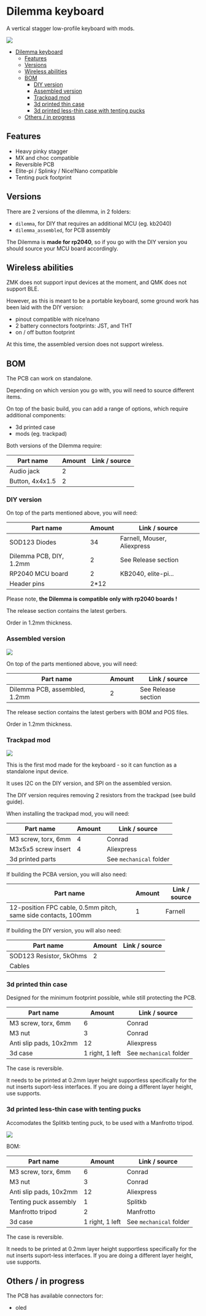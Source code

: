 # Dilemma keyboard

A vertical stagger low-profile keyboard with mods.

![](pics/1g.jpg)

- [Dilemma keyboard](#dilemma-keyboard)
  - [Features](#features)
  - [Versions](#versions)
  - [Wireless abilities](#wireless-abilities)
  - [BOM](#bom)
    - [DIY version](#diy-version)
    - [Assembled version](#assembled-version)
    - [Trackpad mod](#trackpad-mod)
    - [3d printed thin case](#3d-printed-thin-case)
    - [3d printed less-thin case with tenting pucks](#3d-printed-less-thin-case-with-tenting-pucks)
  - [Others / in progress](#others--in-progress)

## Features

- Heavy pinky stagger
- MX and choc compatible
- Reversible PCB
- Elite-pi / Splinky / Nice!Nano compatible
- Tenting puck footprint

## Versions

There are 2 versions of the dilemma, in 2 folders:

- `dilemma`, for DIY that requires an additional MCU (eg. kb2040)
- `dilemma_assembled`, for PCB assembly

The Dilemma is **made for rp2040**, so if you go with the DIY version you should source your MCU board accordingly.

## Wireless abilities

ZMK does not support input devices at the moment, and QMK does not support BLE.

However, as this is meant to be a portable keyboard, some ground work has been laid with the DIY version:

- pinout compatible with nice!nano
- 2 battery connectors footprints: JST, and THT
- on / off button footprint

At this time, the assembled version does not support wireless.

## BOM

The PCB can work on standalone.

Depending on which version you go with, you will need to source different items.

On top of the basic build, you can add a range of options, which require additional components:

- 3d printed case
- mods (eg. trackpad)

Both versions of the Dilemma require:

| Part name       | Amount | Link / source |
| --------------- | ------ | ------------- |
| Audio jack      | 2      |               |
| Button, 4x4x1.5 | 2      |               |


### DIY version

 
On top of the parts mentioned above, you will need:

| Part name               | Amount | Link / source               |
| ----------------------- | ------ | --------------------------- |
| SOD123 Diodes           | 34     | Farnell, Mouser, Aliexpress |
| Dilemma PCB, DIY, 1.2mm | 2      | See Release section         |
| RP2040 MCU board        | 2      | KB2040, elite-pi...         |
| Header pins             | 2*12   |                             |

Please note, **the Dilemma is compatible only with rp2040 boards !**

The release section contains the latest gerbers.

Order in 1.2mm thickness.

### Assembled version

![](pics/1d.png)


On top of the parts mentioned above, you will need:

| Part name                     | Amount | Link / source       |
| ----------------------------- | ------ | ------------------- |
| Dilemma PCB, assembled, 1.2mm | 2      | See Release section |

The release section contains the latest gerbers with BOM and POS files.

Order in 1.2mm thickness.

### Trackpad mod

![](pics/1e.jpg)

This is the first mod made for the keyboard - so it can function as a standalone input device.

It uses I2C on the DIY version, and SPI on the assembled version.

The DIY version requires removing 2 resistors from the trackpad (see build guide).

When installing the trackpad mod, you will need:

| Part name           | Amount | Link / source           |
| ------------------- | ------ | ----------------------- |
| M3 screw, torx, 6mm | 4      | Conrad                  |
| M3x5x5 screw insert | 4      | Aliexpress              |
| 3d printed parts    |        | See `mechanical` folder |

If building the PCBA version, you will also need:

| Part name                                                     | Amount | Link / source |
| ------------------------------------------------------------- | ------ | ------------- |
| 12-position FPC cable, 0.5mm pitch, same side contacts, 100mm | 1      | Farnell       |


If building the DIY version, you will also need:

| Part name               | Amount | Link / source |
| ----------------------- | ------ | ------------- |
| SOD123 Resistor, 5kOhms | 2      |               |
| Cables                  |        |               |


### 3d printed thin case

Designed for the minimum footprint possible, while still protecting the PCB.

| Part name              | Amount          | Link / source           |
| ---------------------- | --------------- | ----------------------- |
| M3 screw, torx, 6mm    | 6               | Conrad                  |
| M3 nut                 | 3               | Conrad                  |
| Anti slip pads, 10x2mm | 12              | Aliexpress              |
| 3d case                | 1 right, 1 left | See `mechanical` folder |

The case is reversible.

It needs to be printed at 0.2mm layer height supportless specifically for the nut inserts suport-less interfaces. If you are doing a different layer height, use supports. 

### 3d printed less-thin case with tenting pucks

Accomodates the Splitkb tenting puck, to be used with a Manfrotto tripod.


![](pics/1c.jpg)

BOM:

| Part name              | Amount          | Link / source           |
| ---------------------- | --------------- | ----------------------- |
| M3 screw, torx, 6mm    | 6               | Conrad                  |
| M3 nut                 | 3               | Conrad                  |
| Anti slip pads, 10x2mm | 12              | Aliexpress              |
| Tenting puck assembly  | 1               | Splitkb                 |
| Manfrotto tripod       | 2               | Manfrotto               |
| 3d case                | 1 right, 1 left | See `mechanical` folder |

The case is reversible.

It needs to be printed at 0.2mm layer height supportless specifically for the nut inserts suport-less interfaces. If you are doing a different layer height, use supports.

## Others / in progress

The PCB has available connectors for:

- oled 

